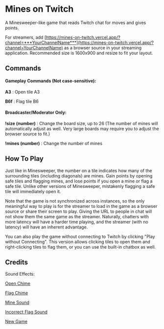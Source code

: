# Mines on Twitch

A Minesweeper-like game that reads Twitch chat for moves and gives points.

For streamers, add [https://mines-on-twitch.vercel.app/?channel=***YourChannelName***](https://mines-on-twitch.vercel.app/?channel=YourChannelName) as a browser source in your streaming application. Recommended size is 1600x900 and resize to fit your layout.

## Commands

#### Gameplay Commands (Not case-sensitive):

**A3** : Open tile A3

**B6f** : Flag tile B6

#### Broadcaster/Moderator Only:

**!size (number)** : Change the board size, up to 26 (The number of mines will automatically adjust as well. Very large boards may require you to adjust the browser source to fit.)

**!mines (number)** : Change the number of mines

## How To Play

Just like in Minesweeper, the number on a tile indicates how many of the surrounding tiles (including diagonals) are mines. Gain points by opening safe tiles and flagging mines, and lose points if you open a mine or flag a safe tile. Unlike other versions of Minesweeper, mistakenly flagging a safe tile will immediately open it.

Note that the game is not synchronized across instances, so the only meaningful way to play is for the streamer to load in the game as a browser source or share their screen to play. Giving the URL to people in chat will not show them the same game as the streamer. Naturally, chatters with more latency will have a harder time playing, and the streamer (with no latency) will have an inherent advantage.

You can also play the game without connecting to Twitch by clicking "Play without Connecting". This version allows clicking tiles to open them and right-clicking tiles to flag them, or you can use the built-in chatbox as well.

## Credits

Sound Effects:

[Open Chime](https://freesound.org/people/Eponn/sounds/619835/)

[Flag Chime](https://freesound.org/people/Eponn/sounds/636659/)

[Mine Sound](https://freesound.org/people/newagesoup/sounds/347311/)

[Incorrect Flag Sound](https://freesound.org/people/Eponn/sounds/636642/)

[New Game](https://freesound.org/people/Eponn/sounds/636628/)
